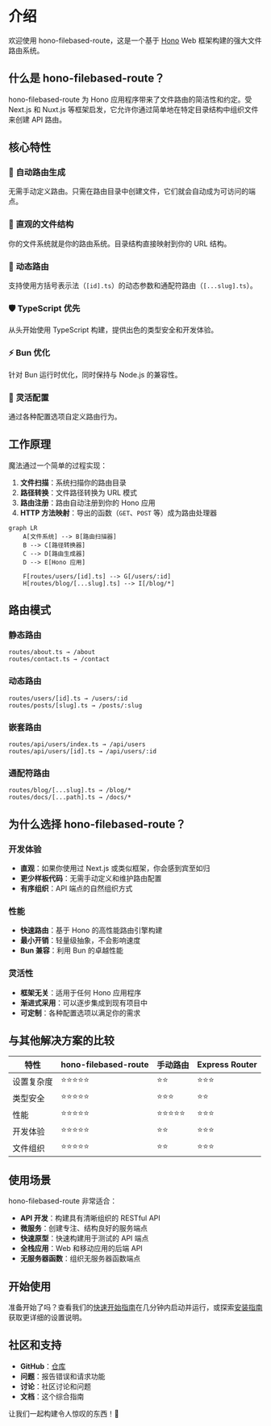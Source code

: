# 介绍

欢迎使用 hono-filebased-route，这是一个基于 [Hono](https://hono.dev/) Web 框架构建的强大文件路由系统。

## 什么是 hono-filebased-route？

hono-filebased-route 为 Hono 应用程序带来了文件路由的简洁性和约定。受 Next.js 和 Nuxt.js 等框架启发，它允许你通过简单地在特定目录结构中组织文件来创建 API 路由。

## 核心特性

### 🚀 **自动路由生成**
无需手动定义路由。只需在路由目录中创建文件，它们就会自动成为可访问的端点。

### 📁 **直观的文件结构**
你的文件系统就是你的路由系统。目录结构直接映射到你的 URL 结构。

### 🔄 **动态路由**
支持使用方括号表示法（`[id].ts`）的动态参数和通配符路由（`[...slug].ts`）。

### 🛡️ **TypeScript 优先**
从头开始使用 TypeScript 构建，提供出色的类型安全和开发体验。

### ⚡ **Bun 优化**
针对 Bun 运行时优化，同时保持与 Node.js 的兼容性。

### 🔧 **灵活配置**
通过各种配置选项自定义路由行为。

## 工作原理

魔法通过一个简单的过程实现：

1. **文件扫描**：系统扫描你的路由目录
2. **路径转换**：文件路径转换为 URL 模式
3. **路由注册**：路由自动注册到你的 Hono 应用
4. **HTTP 方法映射**：导出的函数（`GET`、`POST` 等）成为路由处理器

```mermaid
graph LR
    A[文件系统] --> B[路由扫描器]
    B --> C[路径转换器]
    C --> D[路由生成器]
    D --> E[Hono 应用]
    
    F[routes/users/[id].ts] --> G[/users/:id]
    H[routes/blog/[...slug].ts] --> I[/blog/*]
```

## 路由模式

### 静态路由
```
routes/about.ts → /about
routes/contact.ts → /contact
```

### 动态路由
```
routes/users/[id].ts → /users/:id
routes/posts/[slug].ts → /posts/:slug
```

### 嵌套路由
```
routes/api/users/index.ts → /api/users
routes/api/users/[id].ts → /api/users/:id
```

### 通配符路由
```
routes/blog/[...slug].ts → /blog/*
routes/docs/[...path].ts → /docs/*
```

## 为什么选择 hono-filebased-route？

### **开发体验**
- **直观**：如果你使用过 Next.js 或类似框架，你会感到宾至如归
- **更少样板代码**：无需手动定义和维护路由配置
- **有序组织**：API 端点的自然组织方式

### **性能**
- **快速路由**：基于 Hono 的高性能路由引擎构建
- **最小开销**：轻量级抽象，不会影响速度
- **Bun 兼容**：利用 Bun 的卓越性能

### **灵活性**
- **框架无关**：适用于任何 Hono 应用程序
- **渐进式采用**：可以逐步集成到现有项目中
- **可定制**：各种配置选项以满足你的需求

## 与其他解决方案的比较

| 特性 | hono-filebased-route | 手动路由 | Express Router |
|------|---------------------|----------|----------------|
| 设置复杂度 | ⭐⭐⭐⭐⭐ | ⭐⭐ | ⭐⭐⭐ |
| 类型安全 | ⭐⭐⭐⭐⭐ | ⭐⭐⭐ | ⭐⭐ |
| 性能 | ⭐⭐⭐⭐⭐ | ⭐⭐⭐⭐⭐ | ⭐⭐⭐ |
| 开发体验 | ⭐⭐⭐⭐⭐ | ⭐⭐ | ⭐⭐⭐ |
| 文件组织 | ⭐⭐⭐⭐⭐ | ⭐⭐ | ⭐⭐⭐ |

## 使用场景

hono-filebased-route 非常适合：

- **API 开发**：构建具有清晰组织的 RESTful API
- **微服务**：创建专注、结构良好的服务端点
- **快速原型**：快速构建用于测试的 API 端点
- **全栈应用**：Web 和移动应用的后端 API
- **无服务器函数**：组织无服务器函数端点

## 开始使用

准备开始了吗？查看我们的[快速开始指南](/zh/quick-started)在几分钟内启动并运行，或探索[安装指南](/zh/guide/installation)获取更详细的设置说明。

## 社区和支持

- **GitHub**：[仓库](https://github.com/your-repo/hono-filebased-route)
- **问题**：报告错误和请求功能
- **讨论**：社区讨论和问题
- **文档**：这个综合指南

让我们一起构建令人惊叹的东西！🚀
